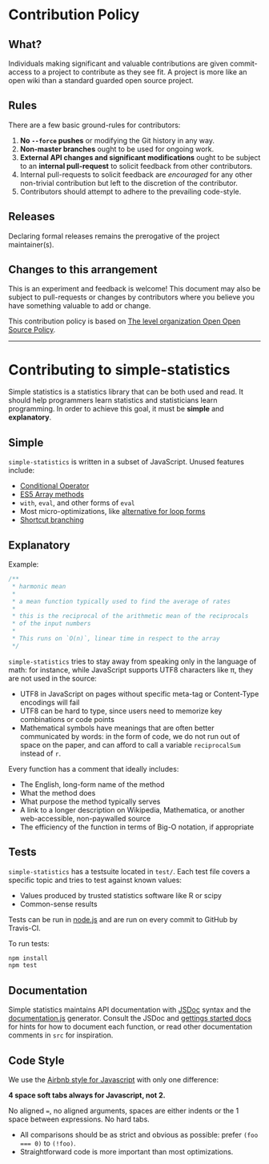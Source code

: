 # Contribution Policy

## What?

Individuals making significant and valuable contributions are given commit-access
to a project to contribute as they see fit. A project is more like an
open wiki than a standard guarded open source project.

## Rules

There are a few basic ground-rules for contributors:

1. **No `--force` pushes** or modifying the Git history in any way.
1. **Non-master branches** ought to be used for ongoing work.
1. **External API changes and significant modifications** ought to be subject to an **internal pull-request** to solicit feedback from other contributors.
1. Internal pull-requests to solicit feedback are *encouraged* for any other non-trivial contribution but left to the discretion of the contributor.
1. Contributors should attempt to adhere to the prevailing code-style.

## Releases

Declaring formal releases remains the prerogative of the project maintainer(s).

## Changes to this arrangement

This is an experiment and feedback is welcome! This document may also be
subject to pull-requests or changes by contributors where you believe you have
something valuable to add or change.

This contribution policy is based on [The level organization Open Open Source Policy](https://github.com/Level/community/blob/master/CONTRIBUTING.md).

-----------------------------------------

# Contributing to simple-statistics

Simple statistics is a statistics library that can be both used and read.
It should help programmers learn statistics and statisticians learn programming.
In order to achieve this goal, it must be **simple** and **explanatory**.

## Simple

`simple-statistics` is written in a subset of JavaScript. Unused features
include:

* [Conditional Operator](https://developer.mozilla.org/en-US/docs/Web/JavaScript/Reference/Operators/Conditional_Operator)
* [ES5 Array methods](http://ie.microsoft.com/TestDrive/HTML5/ECMAScript5Array/Default.html)
* `with`, `eval`, and other forms of `eval`
* Most micro-optimizations, like [alternative for loop forms](http://jsperf.com/loops/70)
* [Shortcut branching](http://javascriptweblog.wordpress.com/2010/07/26/no-more-ifs-alternatives-to-statement-branching-in-javascript/)

## Explanatory

Example:

```js
/**
 * harmonic mean
 *
 * a mean function typically used to find the average of rates
 *
 * this is the reciprocal of the arithmetic mean of the reciprocals
 * of the input numbers
 *
 * This runs on `O(n)`, linear time in respect to the array
 */
```

`simple-statistics` tries to stay away from speaking only in the language of math:
for instance, while JavaScript supports UTF8 characters like π, they are not used
in the source:

* UTF8 in JavaScript on pages without specific meta-tag or Content-Type encodings will fail
* UTF8 can be hard to type, since users need to memorize key combinations or code points
* Mathematical symbols have meanings that are often better communicated by words:
  in the form of code, we do not run out of space on the paper, and can afford
  to call a variable `reciprocalSum` instead of `r`.

Every function has a comment that ideally includes:

* The English, long-form name of the method
* What the method does
* What purpose the method typically serves
* A link to a longer description on Wikipedia, Mathematica, or another
  web-accessible, non-paywalled source
* The efficiency of the function in terms of Big-O notation, if appropriate

## Tests

`simple-statistics` has a testsuite located in `test/`. Each test file
covers a specific topic and tries to test against known values:

* Values produced by trusted statistics software like R or scipy
* Common-sense results

Tests can be run in [node.js](http://nodejs.org/) and are run on every commit
to GitHub by Travis-CI.

To run tests:

```sh
npm install
npm test
```

## Documentation

Simple statistics maintains API documentation with [JSDoc](http://usejsdoc.org/) syntax
and the [documentation.js](https://github.com/documentationjs/documentation) generator.
Consult the JSDoc and [gettings started docs](https://github.com/documentationjs/documentation/blob/master/docs/GETTTING_STARTED.md) for
hints for how to document each function, or read other documentation comments
in `src` for inspiration.

## Code Style

We use the [Airbnb style for Javascript](https://github.com/airbnb/javascript) with
only one difference:

**4 space soft tabs always for Javascript, not 2.**

No aligned `=`, no aligned arguments, spaces are either indents or the 1
space between expressions. No hard tabs.

* All comparisons should be as strict and obvious as possible: prefer `(foo === 0)` to
  `(!foo)`.
* Straightforward code is more important than most optimizations.

